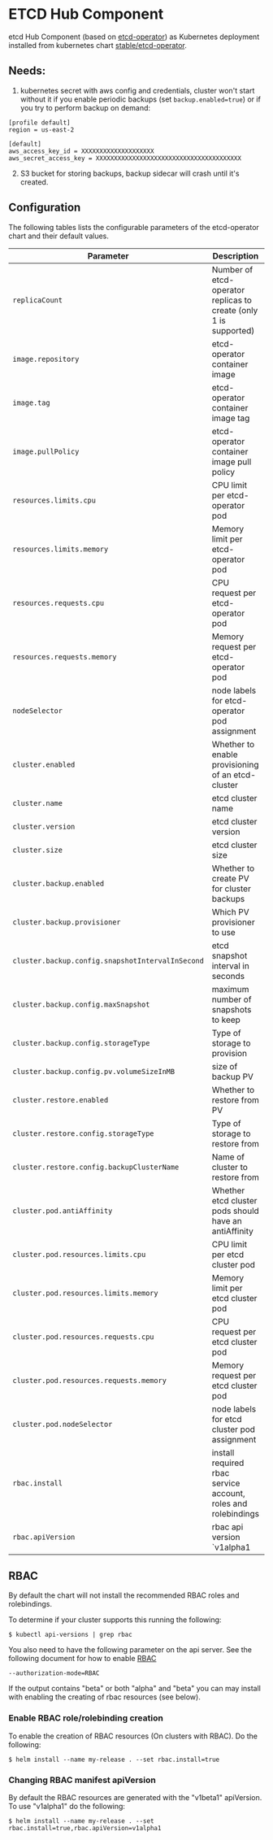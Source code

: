 # ETCD Hub Component

etcd Hub Component (based on [etcd-operator](https://github.com/coreos/etcd-operator)) as Kubernetes deployment installed from kubernetes chart [stable/etcd-operator](https://github.com/kubernetes/charts/tree/master/stable/etcd-operator).

## Needs:
1) kubernetes secret with aws config and credentials, 
   cluster won't start without it if you enable periodic backups (set `backup.enabled=true`)
   or if you try to perform backup on demand:
```
[profile default]
region = us-east-2
```
```
[default]
aws_access_key_id = XXXXXXXXXXXXXXXXXXXX
aws_secret_access_key = XXXXXXXXXXXXXXXXXXXXXXXXXXXXXXXXXXXXXXXX
```

2) S3 bucket for storing backups, backup sidecar will crash until it's created.

## Configuration

The following tables lists the configurable parameters of the etcd-operator chart and their default values.

| Parameter                                         | Description                                                          | Default                                        |
| ------------------------------------------------- | -------------------------------------------------------------------- | ---------------------------------------------- |
| `replicaCount`                                    | Number of etcd-operator replicas to create (only 1 is supported)     | `1`                                            |
| `image.repository`                                | etcd-operator container image                                        | `quay.io/coreos/etcd-operator`                 |
| `image.tag`                                       | etcd-operator container image tag                                    | `v0.3.2`                                       |
| `image.pullPolicy`                                | etcd-operator container image pull policy                            | `IfNotPresent`                                 |
| `resources.limits.cpu`                            | CPU limit per etcd-operator pod                                      | `100m`                                         |
| `resources.limits.memory`                         | Memory limit per etcd-operator pod                                   | `128Mi`                                        |
| `resources.requests.cpu`                          | CPU request per etcd-operator pod                                    | `100m`                                         |
| `resources.requests.memory`                       | Memory request per etcd-operator pod                                 | `128Mi`                                        |
| `nodeSelector`                                    | node labels for etcd-operator pod assignment                         | `{}`                                           |
| `cluster.enabled`                                 | Whether to enable provisioning of an etcd-cluster                    | `false`                                        |
| `cluster.name`                                    | etcd cluster name                                                    | `etcd-cluster`                                 |
| `cluster.version`                                 | etcd cluster version                                                 | `v3.1.8`                                       |
| `cluster.size`                                    | etcd cluster size                                                    | `3`                                            |
| `cluster.backup.enabled`                          | Whether to create PV for cluster backups                             | `false`                                        |
| `cluster.backup.provisioner`                      | Which PV provisioner to use                                          | `kubernetes.io/gce-pd` (kubernetes.io/aws-ebs) |
| `cluster.backup.config.snapshotIntervalInSecond`  | etcd snapshot interval in seconds                                    | `30`                                           |
| `cluster.backup.config.maxSnapshot`               | maximum number of snapshots to keep                                  | `5`                                            |
| `cluster.backup.config.storageType`               | Type of storage to provision                                         | `PersistentVolume`                             |
| `cluster.backup.config.pv.volumeSizeInMB`         | size of backup PV                                                    | `512MB`                                        |
| `cluster.restore.enabled`                         | Whether to restore from PV                                           | `false`                                        |
| `cluster.restore.config.storageType`              | Type of storage to restore from                                      | `PersistentVolume`                             |
| `cluster.restore.config.backupClusterName`        | Name of cluster to restore from                                      | `etcd-cluster`                                 |
| `cluster.pod.antiAffinity`                        | Whether etcd cluster pods should have an antiAffinity                | `false`                                        |
| `cluster.pod.resources.limits.cpu`                | CPU limit per etcd cluster pod                                       | `100m`                                         |
| `cluster.pod.resources.limits.memory`             | Memory limit per etcd cluster pod                                    | `128Mi`                                        |
| `cluster.pod.resources.requests.cpu`              | CPU request per etcd cluster pod                                     | `100m`                                         |
| `cluster.pod.resources.requests.memory`           | Memory request per etcd cluster pod                                  | `128Mi`                                        |
| `cluster.pod.nodeSelector`                        | node labels for etcd cluster pod assignment                          | `{}`                                           |
| `rbac.install`                                    | install required rbac service account, roles and rolebindings        | `false`                                         |
| `rbac.apiVersion`                                 | rbac api version `v1alpha1|v1beta1`                                  | `v1beta1`                                      |


## RBAC
By default the chart will not install the recommended RBAC roles and rolebindings.

To determine if your cluster supports this running the following:

```console
$ kubectl api-versions | grep rbac
```

You also need to have the following parameter on the api server. See the following document for how to enable [RBAC](https://kubernetes.io/docs/admin/authorization/rbac/)

```
--authorization-mode=RBAC
```

If the output contains "beta" or both "alpha" and "beta" you can may install with enabling the creating of rbac resources (see below).

### Enable RBAC role/rolebinding creation

To enable the creation of RBAC resources (On clusters with RBAC). Do the following:

```console
$ helm install --name my-release . --set rbac.install=true
```

### Changing RBAC manifest apiVersion

By default the RBAC resources are generated with the "v1beta1" apiVersion. To use "v1alpha1" do the following:

```console
$ helm install --name my-release . --set rbac.install=true,rbac.apiVersion=v1alpha1
```

